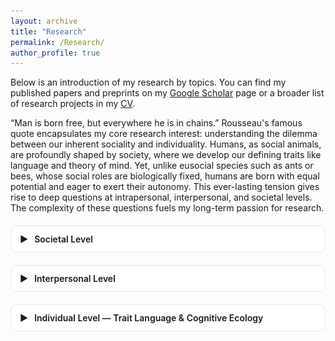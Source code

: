 ```yaml
---
layout: archive
title: "Research"   
permalink: /Research/   
author_profile: true
---
```


<style>
/* --- Collapsible “theme” blocks --- */
.theme { margin: 1.25rem 0; border: 1px solid #e6e6e6; border-radius: 10px; background: #fff; }
.theme > summary {
  /* clickable header row */
  cursor: pointer; list-style: none; padding: 12px 14px; font-weight: 600;
  display: flex; align-items: center; gap: 10px;
}
.theme > summary::-webkit-details-marker { display: none; } /* hide default marker */
.theme .chev { transition: transform .2s ease; }
.theme[open] .chev { transform: rotate(90deg); }

/* --- One left-image / right-text row (your “table”) --- */
.rcard {
  display: flex; gap: 16px; padding: 14px; border-top: 1px solid #f0f0f0;
}
.rcard:first-of-type { border-top: 1px solid #eee; }

/* image column */
.rcard .img img {
  width: 180px; max-width: 35vw; height: auto;
  border: 1px solid #e6e6e6; border-radius: 8px;
}

/* text column */
.rcard .txt { flex: 1; line-height: 1.55; font-size: 16px; }
.rcard .txt h4 { margin: 0 0 6px 0; font-size: 18px; }

/* link buttons (uses Minimal Mistakes button classes if present) */
.rcard .links a { margin-right: 10px; }

/* mobile */
@media (max-width: 720px) {
  .rcard { flex-direction: column; }
  .rcard .img img { width: 100%; max-width: 100%; }
}
/* Dark mode support */
body[data-theme="dark"] .theme {
  background: #2d2d2d; /* dark card */
  border-color: #444;
}

body[data-theme="dark"] .rcard {
  border-color: #555;
}

body[data-theme="dark"] .rcard .txt {
  color: #ddd; /* make text brighter */
}

body[data-theme="dark"] .rcard .img img {
  border-color: #555;
}

body[data-theme="dark"] .theme > summary {
  color: #eee;
}

body[data-theme="dark"] .chev {
  filter: invert(90%); /* make arrow visible */
}

</style>

Below is an introduction of my research by topics. You can find my published papers and preprints on my [Google Scholar](https://scholar.google.com/citations?user=UCWX53IAAAAJ&hl=en&inst=5778974199078678248) page or a broader list of research projects in my [CV](https://yuanzeliu.github.io/files/LIU%20Yuanze_CV_20251027.pdf).

“Man is born free, but everywhere he is in chains.” Rousseau's famous quote encapsulates my core research interest: understanding the dilemma between our inherent sociality and individuality. Humans, as social animals, are profoundly shaped by society, where we develop our defining traits like language and theory of mind. Yet, unlike eusocial species such as ants or bees, whose social roles are biologically fixed, humans are born with equal potential and eager to exert their autonomy. This ever-lasting tension gives rise to deep questions at intrapersonal, interpersonal, and societal levels. The complexity of these questions fuels my long-term passion for research. 


<!-- ===== Theme 1 ===== -->
<details class="theme">
  <summary><span class="chev">▶</span> Societal Level</summary>

  <div class="rcard">
    <div class="img">
      <img src="/images/Research_LLMAgents.png" alt="Complex contagion schematic">
    </div>
    <div class="txt">
      <h4>Fact-sensitive AI agents in mixed human–AI networks</h4>
      <p>
        We test how fact-sensitive AI agents shape belief updating and <em>de-polarization</em>
        via complex contagion in hybrid networks. The design mirrors field-like exposure patterns
        and measures cascade thresholds, local reinforcement, and global diffusion.
      </p>
      <p class="links">
        <a class="btn btn--primary btn--sm" href="/files/Proposal Pitch- Cultural Evolution in Human-AI Hybrid Networks.docx">Proposal</a>
      </p>
    </div>
  </div>

  <!-- Optionally add more rows in the same theme -->
  <div class="rcard">
    <div class="img">
      <img src="/images/Research_CivilRights.png" alt="Norm change visualization">
    </div>
    <div class="txt">
      <h4>Historical polarization in legislative support for civil rights in the United States</h4>
      <p>
        Sixty years after the civil rights movement, we examine the historical trajectory of civil rights through the language of US legislation. Using natural language processing (NLP), we find that civil rights has become a more common but also a more polarized policy area. Polarization between Democrats and Republicans accelerated during the early 1990s and the mid-2010s. The latter acceleration coincided with the rise of the “Black Lives Matter” movement, and it was driven by a surge of legislative support for civil rights among racial minority Democrats. Content analyses show that civil rights legislation supporting racial minorities, women and the LGBTQ+ community has polarized most, while legislation supporting the elderly and disabled has declined in both parties. Our findings offer new insights into party polarization, race and ethnicitypolitics, and collective action tipping points. We showcase NLP as a valuable method for studying the changing behavior of political elites.
        
        Jackson, J. C., Liu, Y., & Kteily, N. S. (R&R). Historical polarization in legislative support for civil rights in the United States. *Nature Communications*.

      </p>
      <p class="links">
        <a class="btn btn--light btn--sm" href="https://doi.org/10.31234/osf.io/7cqfs_v3">Preprint</a>
      </p>
    </div>
  </div>
</details>

<!-- ===== Theme 2 ===== -->
<details class="theme">
  <summary><span class="chev">▶</span> Interpersonal Level</summary>

  <div class="rcard">
    <div class="img">
      <img src="/images/research/broker_agent.png" alt="AI broker agent diagram">
    </div>
    <div class="txt">
      <h4>AI brokers as social facilitators</h4>
      <p>
        We build an online platform where an AI broker schedules, prompts, and summarizes
        cross-group dialogues, measuring trust growth, opinion movement, and retention.
      </p>
      <p class="links">
        <a class="btn btn--light btn--sm" href="/files/protocol.pdf">Protocol</a>
        <a class="btn btn--light btn--sm" href="/files/pre_registration.pdf">Pre-registration</a>
      </p>
    </div>
  </div>
</details>

<!-- ===== Theme 3 ===== -->
<details class="theme">
  <summary><span class="chev">▶</span> Individual Level — Trait Language & Cognitive Ecology</summary>

  <div class="rcard">
    <div class="img">
      <img src="/images/research/fact_model.png" alt="FACT model">
    </div>
    <div class="txt">
      <h4>FACT model of trait language</h4>
      <p>
        We propose a four-factor structure (Fitness, Agency, Communion, Traditionalism) and
        show how ecological demands shape trait semantics in both human judgments and LLM personas.
      </p>
      <p class="links">
        <a class="btn btn--primary btn--sm" href="/files/trait_paper.pdf">PDF</a>
        <a class="btn btn--light btn--sm" href="https://osf.io/xxxx">Data</a>
      </p>
    </div>
  </div>
</details>

